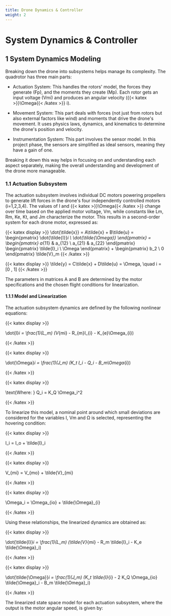 ```yaml
---
title: Drone Dynamics & Controller
weight: 2
---
```


# System Dynamics & Controller 

## 1 System Dynamics Modeling 

Breaking down the drone into subsystems helps manage its complexity. The quadrotor has three main parts:

- Actuation System: This handles the rotors' model, the forces they generate (Fp), and the moments they create (Mp). Each rotor gets an input voltage (Vmi) and produces an angular velocity ({{< katex >}}\Omega{{< /katex >}} i).

- Movement System: This part deals with forces (not just from rotors but also external factors like wind) and moments that drive the drone's movement. It uses physics laws, dynamics, and kinematics to determine the drone's position and velocity.

- Instrumentation System: This part involves the sensor model. In this project phase, the sensors are simplified as ideal sensors, meaning they have a gain of one.

Breaking it down this way helps in focusing on and understanding each aspect separately, making the overall understanding and development of the drone more manageable.

### 1.1 Actuation Subsystem

The actuation subsystem involves individual DC motors powering propellers to generate lift forces in the drone's four independently controlled motors (i=1,2,3,4). The values of I and {{< katex >}}\Omega{{< /katex >}} change over time based on the applied motor voltage, Vm, while constants like Lm, Rm, Ke, Kt, and Jm characterize the motor. This results in a second-order system for each drone motor, expressed as:

{{< katex display >}}
\dot{\tilde{x}} = A\tilde{x} + B\tilde{u} = \begin{pmatrix} \dot{\tilde{I}}_i \\ \dot{\tilde{\Omega}} \end{pmatrix} = \begin{pmatrix} a_{11} & a_{12} \\ a_{21} & a_{22} \end{pmatrix} \begin{pmatrix} \tilde{I}_i \\ \Omega \end{pmatrix} + \begin{pmatrix} b_2 \\ 0 \end{pmatrix} \tilde{V}_m
{{< /katex >}}

{{< katex display >}}
\tilde{y} = C\tilde{x} + D\tilde{u} = \Omega, \quad i = [0 \, 1]
{{< /katex >}}

The parameters in matrices A and B are determined by the motor specifications and the chosen flight conditions for linearization.


#### 1.1.1 Model and Linearization

The actuation subsystem dynamics are defined by the following nonlinear equations:

{{< katex display >}}

\dot{I}_i = \frac(1)(L_m) (V_{mi} - R_{m}I_{i} - K_{e}\Omega_{i})

{{< /katex >}}  

{{< katex display >}}

\dot{\Omega}_i = \frac(1)(J_m) (K_t I_i - Q_i - B_m\Omega_{i})

{{< /katex >}}  

{{< katex display >}}

\text{Where:    } Q_i = K_Q \Omega_i^2

{{< /katex >}}  

To linearize this model, a nominal point around which small deviations are considered for the variables I, Vm and Ω is selected, representing the hovering condition:


{{< katex display >}}

I_i = I_o + \tilde{I}_i

{{< /katex >}}  

{{< katex display >}}

V_{mi} = V_{mo} + \tilde{V}_{mi}

{{< /katex >}}  

{{< katex display >}}

\Omega_i = \Omega_{io} + \tilde{\Omega}_{i}

{{< /katex >}}  

Using these relationships, the linearized dynamics are obtained as:

{{< katex display >}}

\dot{\tilde{I}}_i = \frac(1)(L_m) (\tilde{V}_{mi} - R_m \tilde{I}_i - K_e \tilde{\Omega}_i)

{{< /katex >}}  

{{< katex display >}}

\dot{\tilde{\Omega}}_i = \frac(1)(J_m) (K_t \tilde{I}_{i} - 2 K_Q \Omega_{io} \tilde{\Omega}_i - B_m \tilde{\Omega}_i)

{{< /katex >}}  

The linearized state space model for each actuation subsystem, where the output is the motor angular speed, is given by:
